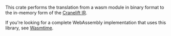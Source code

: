 This crate performs the translation from a wasm module in binary format to the
in-memory form of the [Cranelift IR].

If you're looking for a complete WebAssembly implementation that uses this
library, see [Wasmtime].

[Wasmtime]: https://github.com/bytecodealliance/wasmtime
[Cranelift IR]: https://cranelift.readthedocs.io/en/latest/ir.html
